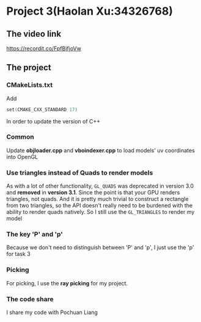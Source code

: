 # Project 3(Haolan Xu:34326768)

## The video link

https://recordit.co/FpfBifjoVw

## The project

### CMakeLists.txt

Add

```c++
set(CMAKE_CXX_STANDARD 17)
```

In order to update the version of C++

### Common

Update **objloader.cpp** and **vboindexer.cpp** to load models' uv coordinates into OpenGL

### Use triangles instead of Quads to render models

As with a lot of other functionality, `GL_QUADS` was deprecated in version 3.0 and **removed** in **version 3.1**. Since the point is that your GPU renders triangles, not quads. And it is pretty much trivial to construct a rectangle from two triangles, so the API doesn't really need to be burdened with the ability to render quads natively. So I still use the `GL_TRIANGLES` to render my model

### The key 'P' and 'p'

Because we don't need to distinguish between 'P' and 'p', I just use the 'p' for task 3

### Picking

For picking, I use the **ray picking** for my project.

### The code share

I share my code with Pochuan Liang
